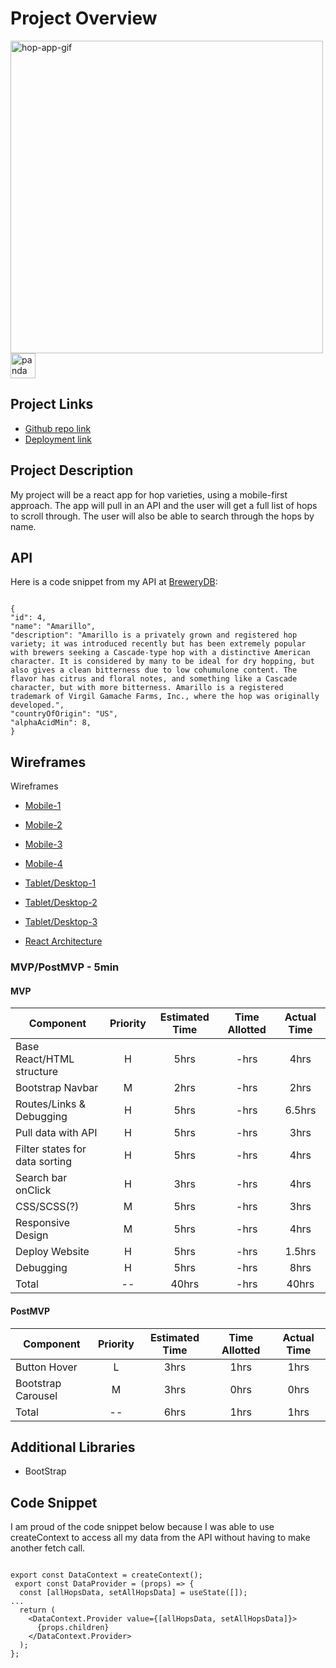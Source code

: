 # Project Overview

<img src="https://res.cloudinary.com/gaseir526-tashiono/image/upload/v1593712040/Hops%20React%20Assets/hop-app-gif_luqh35.gif" alt="hop-app-gif" width="500"/>
<img src="https://res.cloudinary.com/gaseir526-tashiono/image/upload/v1593141564/Hops%20React%20Assets/panda-prize_hjskhx.gif" alt="panda"width="40"  />

<!-- ...panda prize for gif? (see Components) -->

## Project Links

- [Github repo link](https://github.com/tashi-ono/seir_526_hops_react_app)
- [Deployment link](https://tashi-ono.github.io/seir_526_hops_react_app/)

## Project Description

My project will be a react app for hop varieties, using a mobile-first approach. The app will pull in an API and the user will get a full list of hops to scroll through. The user will also be able to search through the hops by name.

## API

Here is a code snippet from my API at [BreweryDB](https://www.brewerydb.com/developers):

```

{
"id": 4,
"name": "Amarillo",
"description": "Amarillo is a privately grown and registered hop variety; it was introduced recently but has been extremely popular with brewers seeking a Cascade-type hop with a distinctive American character. It is considered by many to be ideal for dry hopping, but also gives a clean bitterness due to low cohumulone content. The flavor has citrus and floral notes, and something like a Cascade character, but with more bitterness. Amarillo is a registered trademark of Virgil Gamache Farms, Inc., where the hop was originally developed.",
"countryOfOrigin": "US",
"alphaAcidMin": 8,
}
```

## Wireframes

Wireframes

- [Mobile-1](https://res.cloudinary.com/gaseir526-tashiono/image/upload/v1593187675/Hops%20React%20Assets/Hops%20App%20Wireframes/Android_Mobile_1_k1wznu.png)
- [Mobile-2](https://res.cloudinary.com/gaseir526-tashiono/image/upload/v1593187674/Hops%20React%20Assets/Hops%20App%20Wireframes/Android_Mobile_2_xi4kaa.png)
- [Mobile-3](https://res.cloudinary.com/gaseir526-tashiono/image/upload/v1593187675/Hops%20React%20Assets/Hops%20App%20Wireframes/Android_Mobile_3_rdory8.png)
- [Mobile-4](https://res.cloudinary.com/gaseir526-tashiono/image/upload/v1593187675/Hops%20React%20Assets/Hops%20App%20Wireframes/Android_Mobile_4_q50ng3.png)
- [Tablet/Desktop-1](https://res.cloudinary.com/gaseir526-tashiono/image/upload/v1593187675/Hops%20React%20Assets/Hops%20App%20Wireframes/Tablet-Desktop_-_1_kmmefy.png)
- [Tablet/Desktop-2](https://res.cloudinary.com/gaseir526-tashiono/image/upload/v1593187675/Hops%20React%20Assets/Hops%20App%20Wireframes/Tablet-Desktop_2_cga2ez.png)
- [Tablet/Desktop-3](https://res.cloudinary.com/gaseir526-tashiono/image/upload/v1593187675/Hops%20React%20Assets/Hops%20App%20Wireframes/Tablet-Desktop_3_d9onkt.png)

- [React Architecture](https://res.cloudinary.com/gaseir526-tashiono/image/upload/v1593713796/Hops%20React%20Assets/Hops%20App%20Wireframes/Hops_Component_Tree_i2jmwc.png)

### MVP/PostMVP - 5min

#### MVP

| Component                      | Priority | Estimated Time | Time Allotted | Actual Time |
| ------------------------------ | :------: | :------------: | :-----------: | :---------: |
| Base React/HTML structure      |    H     |      5hrs      |     -hrs      |    4hrs     |
| Bootstrap Navbar               |    M     |      2hrs      |     -hrs      |    2hrs     |
| Routes/Links & Debugging       |    H     |      5hrs      |     -hrs      |   6.5hrs    |
| Pull data with API             |    H     |      5hrs      |     -hrs      |    3hrs     |
| Filter states for data sorting |    H     |      5hrs      |     -hrs      |    4hrs     |
| Search bar onClick             |    H     |      3hrs      |     -hrs      |    4hrs     |
| CSS/SCSS(?)                    |    M     |      5hrs      |     -hrs      |    3hrs     |
| Responsive Design              |    M     |      5hrs      |     -hrs      |    4hrs     |
| Deploy Website                 |    H     |      5hrs      |     -hrs      |   1.5hrs    |
| Debugging                      |    H     |      5hrs      |     -hrs      |    8hrs     |
| Total                          |    --    |     40hrs      |     -hrs      |    40hrs    |

#### PostMVP

| Component          | Priority | Estimated Time | Time Allotted | Actual Time |
| ------------------ | :------: | :------------: | :-----------: | :---------: |
| Button Hover       |    L     |      3hrs      |     1hrs      |    1hrs     |
| Bootstrap Carousel |    M     |      3hrs      |     0hrs      |    0hrs     |
| Total              |    --    |      6hrs      |     1hrs      |    1hrs     |

<!-- ## Components

##### Writing out your components and its descriptions isn't a required part of the proposal but can be helpful.

Based on the initial logic defined in the previous sections try and breakdown the logic further into stateless/stateful components. -->

<!-- | Component |                          Description                          |
| --------- | :-----------------------------------------------------------: |
| App       | This will make the initial data pull and include React Router |
| Header    |         This will render the header including the nav         |
| Footer    |                  This will render the footer                  | -->

<!-- Time frames are also key in the development cycle. You have limited time to code all phases of the game. Your estimates can then be used to evalute game possibilities based on time needed and the actual time you have before game must be submitted. It's always best to pad the time by a few hours so that you account for the unknown so add and additional hour or two to each component to play it safe. Also, put a gif at the top of your Readme before you pitch, and you'll get a <strong>panda prize</strong>. -->

<!-- | Component        | Priority | Estimated Time | Time Allotted | Actual Time |
| ---------------- | :------: | :------------: | :-----------: | :---------: |
| Adding Form      |    H     |      3hrs      |    3.5hrs     |   3.5hrs    |
| Working with API |    H     |      3hrs      |    2.5hrs     |   2.5hrs    |
| Total            |    H     |      6hrs      |     5hrs      |    5hrs     | -->

## Additional Libraries

- BootStrap

## Code Snippet

I am proud of the code snippet below because I was able to use createContext to access all my data from the API without having to make another fetch call.

```

export const DataContext = createContext();
 export const DataProvider = (props) => {
  const [allHopsData, setAllHopsData] = useState([]);
...
  return (
    <DataContext.Provider value={[allHopsData, setAllHopsData]}>
      {props.children}
    </DataContext.Provider>
  );
};
```
